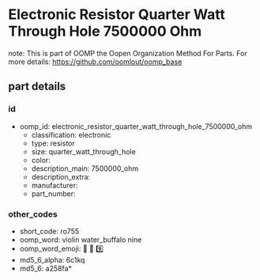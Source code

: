 # Electronic Resistor Quarter Watt Through Hole 7500000 Ohm  

note: This is part of OOMP the Oopen Organization Method For Parts. For more details: https://github.com/oomlout/oomp_base

##  part details





### id
* oomp_id: electronic_resistor_quarter_watt_through_hole_7500000_ohm
  * classification: electronic
  * type: resistor
  * size: quarter_watt_through_hole
  * color: 
  * description_main: 7500000_ohm
  * description_extra: 
  * manufacturer: 
  * part_number: 

### other_codes
* short_code: ro755
* oomp_word: violin water_buffalo nine
* oomp_word_emoji: :violin: :water_buffalo: :nine:
* md5_6_alpha: 6c1kq
* md5_6: a258fa* 